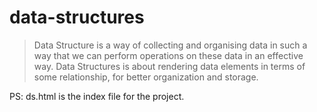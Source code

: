 # data-structures
>Data Structure is a way of collecting and organising data in such a way that we can perform operations on these data in an effective way. Data Structures is about rendering data elements in terms of some relationship, for better organization and storage.

PS: ds.html is the index file for the project.
